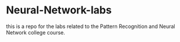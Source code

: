 # Neural-Network-labs
this is a repo for the labs related to the Pattern Recognition and Neural Network college course.
